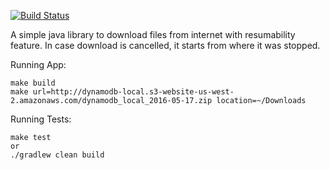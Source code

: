 [![Build Status](https://travis-ci.org/ans7991/DM.svg?branch=master)](https://travis-ci.org/ans7991/DM)

A simple java library to download files from internet with resumability feature. In case download is cancelled, it starts from where it was stopped.

Running App:
    
    make build
    make url=http://dynamodb-local.s3-website-us-west-2.amazonaws.com/dynamodb_local_2016-05-17.zip location=~/Downloads
    
Running Tests:

    make test
    or
    ./gradlew clean build